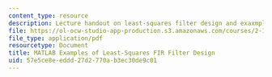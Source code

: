 ```yaml
---
content_type: resource
description: Lecture handout on least-squares filter design and exaxmples.
file: https://ol-ocw-studio-app-production.s3.amazonaws.com/courses/2-161-signal-processing-continuous-and-discrete-fall-2008/57e5ce8eeddd27d2770ab3ec30de9c01_lsqfit.pdf
file_type: application/pdf
resourcetype: Document
title: MATLAB Examples of Least-Squares FIR Filter Design
uid: 57e5ce8e-eddd-27d2-770a-b3ec30de9c01
---
```

